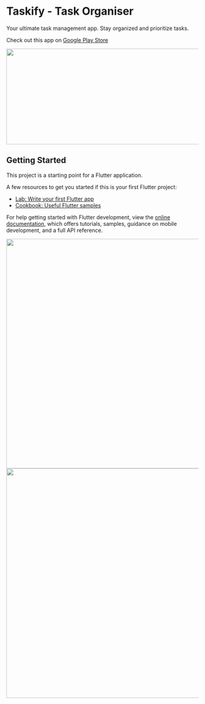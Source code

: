 # Taskify - Task Organiser 

Your ultimate task management app. Stay organized and prioritize tasks.

Check out this app on [Google Play Store](https://play.google.com/store/apps/details?id=com.inventia.todo)

<a href="https://play.google.com/store/apps/details?id=com.inventia.todo"><img src="http://url.to/image.png](https://github.com/Dev-Bhandari/Taskify/assets/52774043/cc3024eb-cc6a-4209-a22c-ec16c4c22312"  height = "250" width="646" ></a>

## Getting Started

This project is a starting point for a Flutter application.



A few resources to get you started if this is your first Flutter project:

- [Lab: Write your first Flutter app](https://docs.flutter.dev/get-started/codelab)
- [Cookbook: Useful Flutter samples](https://docs.flutter.dev/cookbook)

For help getting started with Flutter development, view the
[online documentation](https://docs.flutter.dev/), which offers tutorials,
samples, guidance on mobile development, and a full API reference.

<img src = "https://github.com/Dev-Bhandari/Taskify/assets/52774043/543af0b6-9d37-4f3f-9b4b-58ac048dd62c" height = "600">      <img src = "https://github.com/Dev-Bhandari/Taskify/assets/52774043/0d8e23af-6d7b-4f60-a158-83f0f9afacaf" height = "600">
